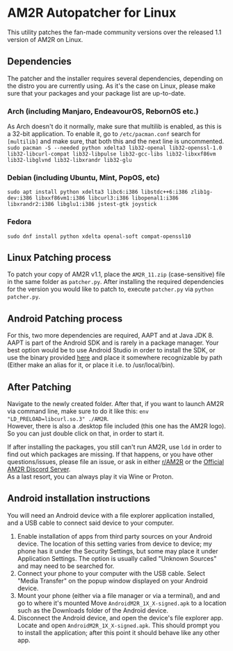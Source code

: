 # AM2R Autopatcher for Linux
This utility patches the fan-made community versions over the released 1.1 version of AM2R on Linux.

## Dependencies
The patcher and the installer requires several dependencies, depending on the distro you are currently using.
As it's the case on Linux, please make sure that your packages and your package list are up-to-date. 

### Arch (including Manjaro, EndeavourOS, RebornOS etc.)
As Arch doesn't do it normally, make sure that multilib is enabled, as this is a 32-bit application.
To enable it, go to `/etc/pacman.conf` search for `[multilib]` and make sure, that both this and the next line is uncommented.  
`sudo pacman -S --needed python xdelta3 lib32-openal lib32-openssl-1.0 lib32-libcurl-compat lib32-libpulse lib32-gcc-libs lib32-libxxf86vm lib32-libglvnd lib32-libxrandr lib32-glu`

### Debian (including Ubuntu, Mint, PopOS, etc)
`sudo apt install python xdelta3 libc6:i386 libstdc++6:i386 zlib1g-dev:i386 libxxf86vm1:i386 libcurl3:i386 libopenal1:i386 libxrandr2:i386 libglu1:i386 jstest-gtk joystick` 

### Fedora
`sudo dnf install python xdelta openal-soft compat-openssl10`


## Linux Patching process
To patch your copy of AM2R v1.1, place the `AM2R_11.zip` (case-sensitive) file in the same folder as `patcher.py`. After installing the required dependencies for the version you would like to patch to, execute `patcher.py` via `python patcher.py`.

## Android Patching process
For this, two more dependencies are required, AAPT and at Java JDK 8. AAPT is part of the Android SDK and is rarely in a package manager. Your best option would be to use Android Studio in order to install the SDK, or use the binary provided [here](https://androidaapt.com/) and place it somewhere recognizable by path (Either make an alias for it, or place it i.e. to /usr/local/bin).

## After Patching
Navigate to the newly created folder. After that, if you want to launch AM2R via command line, make sure to do it like this: `env "LD_PRELOAD=libcurl.so.3" ./AM2R`.  
However, there is also a .desktop file included (this one has the AM2R logo). So you can just double click on that, in order to start it.

If after installing the packages, you still can't run AM2R, use `ldd` in order to find out which packages are missing. If that happens, or you have other questions/issues, please file an issue, or ask in either [r/AM2R](https://www.reddit.com/r/AM2R/) or the [Official AM2R Discord Server](https://discord.gg/YTQnkAJ).  
As a last resort, you can always play it via Wine or Proton.

## Android installation instructions
You will need an Android device with a file explorer application installed, and a USB cable to connect said device to your computer.

1. Enable installation of apps from third party sources on your Android device. The location of this setting varies from device to device; my phone has it under the Security Settings, but some may place it under Application Settings.
The option is usually called "Unknown Sources" and may need to be searched for.
1. Connect your phone to your computer with the USB cable. Select "Media Transfer" on the popup window displayed on your Android device.
1. Mount your phone (either via a file manager or via a terminal), and and go to where it's mounted
Move `AndroidM2R_1X_X-signed.apk` to a location such as the Downloads folder of the Android device.
1. Disconnect the Android device, and open the device's file explorer app. Locate and open `AndroidM2R_1X_X-signed.apk`.
This should prompt you to install the application; after this point it should behave like any other app.
